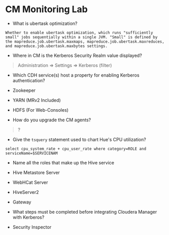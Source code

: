 # CM Monitoring Lab

* What is ubertask optimization?

```
Whether to enable ubertask optimization, which runs "sufficiently small" jobs sequentially within a single JVM. "Small" is defined by the mapreduce.job.ubertask.maxmaps, mapreduce.job.ubertask.maxreduces, and mapreduce.job.ubertask.maxbytes settings.
```

* Where in CM is the Kerberos Security Realm value displayed?
> Administration => Settings => Kerberos (filter)

* Which CDH service(s) host a property for enabling Kerberos authentication?
 * Zookeeper
 * YARN (MRv2 Included)
 * HDFS (For Web-Consoles)

* How do you upgrade the CM agents?
> ?


* Give the `tsquery` statement used to chart Hue's CPU utilization?
```
select cpu_system_rate + cpu_user_rate where category=ROLE and serviceName=$SERVICENAM
```

* Name all the roles that make up the Hive service
 * Hive Metastore Server
 * WebHCat Server
 * HiveServer2
 * Gateway


* What steps must be completed before integrating Cloudera Manager with Kerberos?
 * Security Inspector

